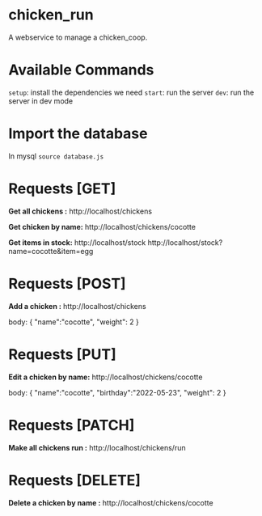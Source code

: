 # chicken_run

A webservice to manage a chicken_coop.

# Available Commands

`setup`: install the dependencies we need
`start`: run the server
`dev`: run the server in dev mode

# Import the database

In mysql `source database.js`

# Requests [GET]

**Get all chickens :**
http://localhost/chickens

**Get chicken by name:**
http://localhost/chickens/cocotte

**Get items in stock:**
http://localhost/stock
http://localhost/stock?name=cocotte&item=egg

# Requests [POST]

**Add a chicken :**
http://localhost/chickens

body:
{
"name":"cocotte",
"weight": 2
}

# Requests [PUT]

**Edit a chicken by name:**
http://localhost/chickens/cocotte

body:
{
"name":"cocotte",
"birthday":"2022-05-23",
"weight": 2
}

# Requests [PATCH]

**Make all chickens run :**
http://localhost/chickens/run

# Requests [DELETE]

**Delete a chicken by name :**
http://localhost/chickens/cocotte
